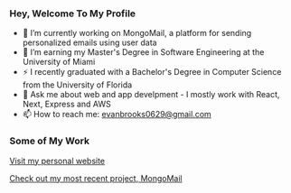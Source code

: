 ### Hey, Welcome To My Profile

- 🔭 I’m currently working on MongoMail, a platform for sending personalized emails using user data
- 🌱 I’m earning my Master's Degree in Software Engineering at the University of Miami
- ⚡ I recently graduated with a Bachelor's Degree in Computer Science from the University of Florida
- 💬 Ask me about web and app develpment - I mostly work with React, Next, Express and AWS
- 📫 How to reach me: evanbrooks0629@gmail.com

### Some of My Work

[Visit my personal website](https://evanbrooks0629.github.io/evanbrooks/)

[Check out my most recent project, MongoMail](https://www.mongomail.co)
